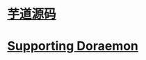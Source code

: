 

# [芋道源码](https://www.iocoder.cn/)







# [Supporting Doraemon](https://github.com/modouxiansheng/Doraemon)





